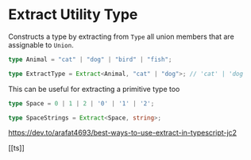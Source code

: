 # Extract Utility Type

Constructs a type by extracting from `Type` all union members that are assignable to `Union`.

```ts
type Animal = "cat" | "dog" | "bird" | "fish";

type ExtractType = Extract<Animal, "cat" | "dog">; // 'cat' | 'dog
```

This can be useful for extracting a primitive type too

```ts
type Space = 0 | 1 | 2 | '0' | '1' | '2';

type SpaceStrings = Extract<Space, string>;
```

https://dev.to/arafat4693/best-ways-to-use-extract-in-typescript-jc2

[[ts]]